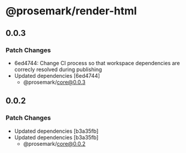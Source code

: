 # @prosemark/render-html

## 0.0.3

### Patch Changes

- 6ed4744: Change CI process so that workspace dependencies are correcly resolved during publishing
- Updated dependencies [6ed4744]
  - @prosemark/core@0.0.3

## 0.0.2

### Patch Changes

- Updated dependencies [b3a35fb]
- Updated dependencies [b3a35fb]
  - @prosemark/core@0.0.2
